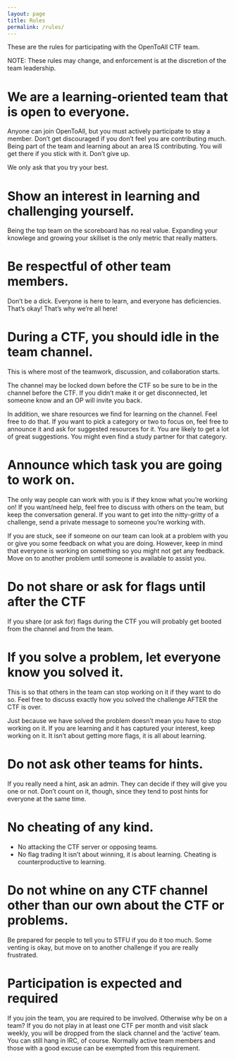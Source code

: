 ```yaml
---
layout: page
title: Rules
permalink: /rules/
---
```


These are the rules for participating with the OpenToAll CTF team.

NOTE: These rules may change, and enforcement is at the discretion of the team leadership.

# We are a learning-oriented team that is open to everyone.

Anyone can join OpenToAll, but you must actively participate to stay a member. Don’t get discouraged if you don’t feel you are contributing much. Being part of the team and learning about an area IS contributing. You will get there if you stick with it. Don’t give up.

We only ask that you try your best.

# Show an interest in learning and challenging yourself.

Being the top team on the scoreboard has no real value. Expanding your knowlege and growing your skillset is the only metric that really matters.

# Be respectful of other team members.

Don’t be a dick. Everyone is here to learn, and everyone has deficiencies. That’s okay! That’s why we’re all here!

# During a CTF, you should idle in the team channel.

This is where most of the teamwork, discussion, and collaboration starts.

The channel may be locked down before the CTF so be sure to be in the channel before the CTF. If you didn’t make it or get disconnected, let someone know and an OP will invite you back.

In addition, we share resources we find for learning on the channel. Feel free to do that. If you want to pick a category or two to focus on, feel free to announce it and ask for suggested resources for it. You are likely to get a lot of great suggestions. You might even find a study partner for that category.

# Announce which task you are going to work on.

The only way people can work with you is if they know what you’re working on! If you want/need help, feel free to discuss with others on the team, but keep the conversation general. If you want to get into the nitty-gritty of a challenge, send a private message to someone you’re working with.

If you are stuck, see if someone on our team can look at a problem with you or give you some feedback on what you are doing. However, keep in mind that everyone is working on something so you might not get any feedback. Move on to another problem until someone is available to assist you.

# Do not share or ask for flags until after the CTF

If you share (or ask for) flags during the CTF you will probably get booted from the channel and from the team.

# If you solve a problem, let everyone know you solved it.

This is so that others in the team can stop working on it if they want to do so. Feel free to discuss exactly how you solved the challenge AFTER the CTF is over.

Just because we have solved the problem doesn’t mean you have to stop working on it. If you are learning and it has captured your interest, keep working on it. It isn’t about getting more flags, it is all about learning.

# Do not ask other teams for hints.

If you really need a hint, ask an admin. They can decide if they will give you one or not. Don’t count on it, though, since they tend to post hints for everyone at the same time.

# No cheating of any kind.

* No attacking the CTF server or opposing teams.
* No flag trading
It isn’t about winning, it is about learning. Cheating is counterproductive to learning.

# Do not whine on any CTF channel other than our own about the CTF or problems.

Be prepared for people to tell you to STFU if you do it too much. Some venting is okay, but move on to another challenge if you are really frustrated.

# Participation is expected and required

If you join the team, you are required to be involved. Otherwise why be on a team? If you do not play in at least one CTF per month and visit slack weekly, you will be dropped from the slack channel and the ‘active’ team. You can still hang in IRC, of course. Normally active team members and those with a good excuse can be exempted from this requirement.
